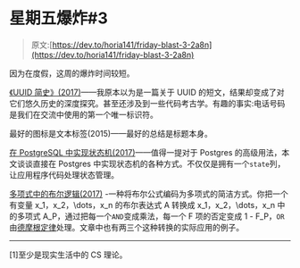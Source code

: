 # 星期五爆炸#3

> 原文:[https://dev.to/horia141/friday-blast-3-2a8n](https://dev.to/horia141/friday-blast-3-2a8n)

因为在度假，这周的爆炸时间较短。

[《UUID 简史》(2017)](https://segment.com/blog/a-brief-history-of-the-uuid/)——我原本以为是一篇关于 UUID 的短文，结果却变成了对它们悠久历史的深度探究。甚至还涉及到一些代码考古学。有趣的事实:电话号码是我们在交流中使用的第一个唯一标识符。

最好的图标是文本标签(2015)——最好的总结是标题本身。

[在 PostgreSQL 中实现状态机(2017)](http://felixge.de/2017/07/27/implementing-state-machines-in-postgresql.html)——值得一提对于 Postgres 的高级用法，本文谈谈直接在 Postgres 中实现状态机的各种方式。不仅仅是拥有一个`state`列，让应用程序代码处理状态管理。

[多项式中的布尔逻辑(2017)](https://jeremykun.com/2017/07/24/boolean-logic-in-quadratic-polynomials/) -一种将布尔公式编码为多项式的简洁方式。你把一个有变量 x_1，x_2，\dots，x_n 的布尔表达式 A 转换成 x_1，x_2，\dots，x_n 中的多项式 A_P，通过把每一个`AND`变成乘法，每一个 F 项的否定变成 1 - F_P，`OR`由[德摩根定律](https://en.wikipedia.org/wiki/De_Morgan%27s_laws)处理。文章中也有两三个这种转换的实际应用的例子。

* * *

[1]至少是现实生活中的 CS 理论。